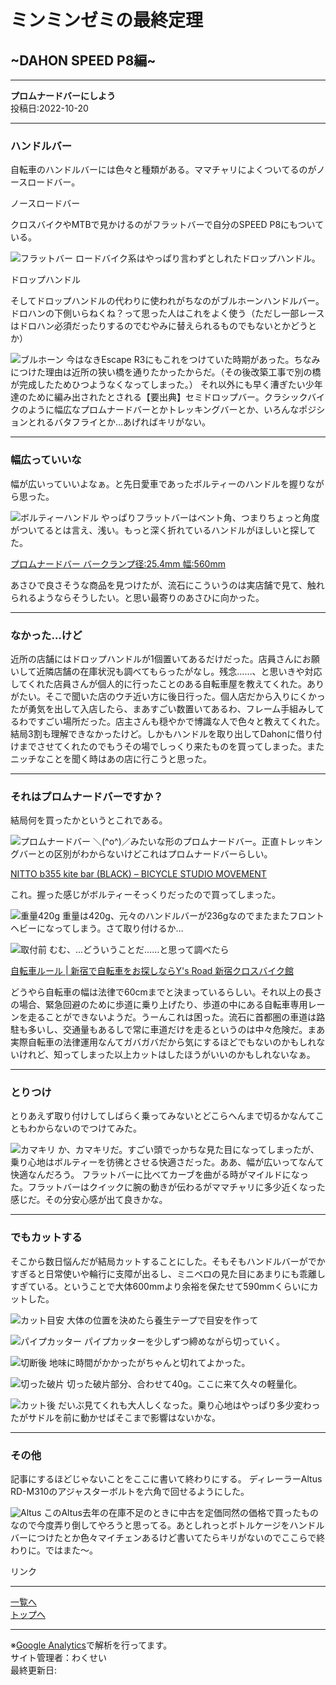 # ミンミンゼミの最終定理

## ~DAHON SPEED P8編~

---

**プロムナードバーにしよう**  
投稿日:2022-10-20

---

### ハンドルバー

自転車のハンドルバーには色々と種類がある。ママチャリによくついてるのがノースロードバー。

ノースロードバー

クロスバイクやMTBで見かけるのがフラットバーで自分のSPEED P8にもついている。

![フラットバー](/bike/md/P8/images/20220905_180909.jpg)
ロードバイク系はやっぱり言わずとしれたドロップハンドル。

ドロップハンドル

そしてドロップハンドルの代わりに使われがちなのがブルホーンハンドルバー。ドロハンの下側いらねくね？って思った人はこれをよく使う（ただし一部レースはドロハン必須だったりするのでむやみに替えられるものでもないとかどうとか）

![ブルホーン](/bike/md/P8/images12/DSC_0054.jpg)
今はなきEscape R3にもこれをつけていた時期があった。ちなみにつけた理由は近所の狭い橋を通りたかったからだ。（その後改築工事で別の橋が完成したためひつようなくなってしまった。）
それ以外にも早く漕ぎたい少年達のために編み出されたとされる【要出典】セミドロップバー。クラシックバイクのように幅広なプロムナードバーとかトレッキングバーとか、いろんなポジションとれるバタフライとか…あげればキリがない。

---

### 幅広っていいな

幅が広いっていいよなぁ。と先日愛車であったボルティーのハンドルを握りながら思った。

![ボルティーハンドル](/bike/md/P8/images12/GH030056.jpg)
やっぱりフラットバーはベント角、つまりちょっと角度がついてるとは言え、浅い。もっと深く折れているハンドルがほしいと探してた。

[プロムナードバー バークランプ径:25.4mm 幅:560mm](https://ec.cb-asahi.co.jp/catalog/products/6d636ab636034e59beaee5244bc2bf48)

あさひで良さそうな商品を見つけたが、流石にこういうのは実店舗で見て、触れられるようならそうしたい。と思い最寄りのあさひに向かった。

---

### なかった…けど

近所の店舗にはドロップハンドルが1個置いてあるだけだった。店員さんにお願いして近隣店舗の在庫状況も調べてもらったがなし。残念……、と思いきや対応してくれた店員さんが個人的に行ったことのある自転車屋を教えてくれた。ありがたい。そこで聞いた店のウチ近い方に後日行った。個人店だから入りにくかったが勇気を出して入店したら、まあすごい数置いてあるわ、フレーム手組みしてるわですごい場所だった。店主さんも穏やかで博識な人で色々と教えてくれた。結局3割も理解できなかったけど。しかもハンドルを取り出してDahonに借り付けまでさせてくれたのでもうその場でしっくり来たものを買ってしまった。またニッチなことを聞く時はあの店に行こうと思った。

---

### それはプロムナードバーですか？

結局何を買ったかというとこれである。

![プロムナードバー](/bike/md/P8/images12/20221014_155843.jpg)
＼(^o^)／みたいな形のプロムナードバー。正直トレッキングバーとの区別がわからないけどこれはプロムナードバーらしい。

[NITTO b355 kite bar (BLACK) – BICYCLE STUDIO MOVEMENT](https://movement-cycle.com/products/b355-kite-bar-black)

これ。握った感じがボルティーそっくりだったので買ってしまった。

![重量420g](/bike/md/P8/images12/20221014_160354.jpg)
重量は420g、元々のハンドルバーが236gなのでまたまたフロントヘビーになってしまう。さて取り付けるか…

![取付前](/bike/md/P8/images12/20221014_160000.jpg)
むむ、…どういうことだ……と思って調べたら

[自転車ルール | 新宿で自転車をお探しならY's Road 新宿クロスバイク館](https://ysroad.co.jp/shinjuku-crossbikekan/2022/07/04/95845)

どうやら自転車の幅は法律で60cmまでと決まっているらしい。それ以上の長さの場合、緊急回避のために歩道に乗り上げたり、歩道の中にある自転車専用レーンを走ることができないようだ。うーんこれは困った。流石に首都圏の車道は路駐も多いし、交通量もあるしで常に車道だけを走るというのは中々危険だ。まあ実際自転車の法律運用なんてガバガバだから気にするほどでもないのかもしれないけれど、知ってしまった以上カットはしたほうがいいのかもしれないなぁ。

---

### とりつけ

とりあえず取り付けしてしばらく乗ってみないとどこらへんまで切るかなんてこともわからないのでつけてみた。

![カマキリ](/bike/md/P8/images12/20221014_173224.jpg)
か、カマキリだ。すごい頭でっかちな見た目になってしまったが、乗り心地はボルティーを彷彿とさせる快適さだった。ああ、幅が広いってなんて快適なんだろう。
フラットバーに比べてカーブを曲がる時がマイルドになった。フラットバーはクイックに腕の動きが伝わるがママチャリに多少近くなった感じだ。その分安心感が出て良きかな。

---

### でもカットする

そこから数日悩んだが結局カットすることにした。そもそもハンドルバーがでかすぎると日常使いや輪行に支障が出るし、ミニベロの見た目にあまりにも乖離しすぎている。ということで大体600mmより余裕を保たせて590mmくらいにカットした。

![カット目安](/bike/md/P8/images12/20221018_143652.jpg)
大体の位置を決めたら養生テープで目安を作って

![パイプカッター](/bike/md/P8/images12/20221018_144035.jpg)
パイプカッターを少しずつ締めながら切っていく。

![切断後](/bike/md/P8/images12/20221018_144204.jpg)
地味に時間がかかったがちゃんと切れてよかった。

![切った破片](/bike/md/P8/images12/20221018_150845.jpg)
切った破片部分、合わせて40g。ここに来て久々の軽量化。

![カット後](/bike/md/P8/images12/20221018_151756.jpg)
だいぶ見てくれも大人しくなった。乗り心地はやっぱり多少変わったがサドルを前に動かせばそこまで影響はないかな。

---

### その他

記事にするほどじゃないことをここに書いて終わりにする。
ディレーラーAltus RD-M310のアジャスターボルトを六角で回せるようにした。

![Altus](/bike/md/P8/images12/20221014_131244.jpg)
このAltus去年の在庫不足のときに中古を定価同然の価格で買ったものなので今度弄り倒してやろうと思ってる。あとしれっとボトルケージをハンドルバーにつけたとか色々マイチェンあるけど書いてたらキリがないのでここらで終わりに。ではまた～。

リンク

---

[一覧へ](./Link.md)  
[トップへ](/)

---

※[Google Analytics](https://wahoij.github.io/GAPolicy.html)で解析を行ってます。  
サイト管理者：わくせい  
最終更新日:<time id="modify"></time>
